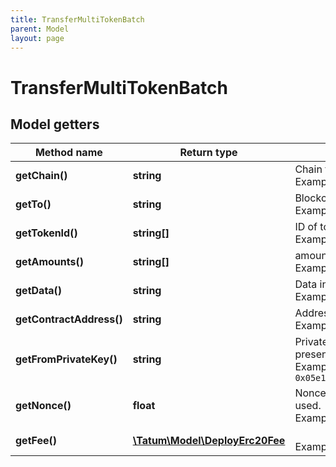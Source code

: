 ```yaml
---
title: TransferMultiTokenBatch
parent: Model
layout: page
---
```


# TransferMultiTokenBatch

## Model getters

Method name | Return type | Description | Notes
------------ | ------------- | ------------- | -------------
**getChain()** | **string** | Chain to work with. <br>Example: `ETH` |
**getTo()** | **string** | Blockchain address to send Multi Token token to <br>Example: `0x687422eEA2cB73B5d3e242bA5456b782919AFc85` |
**getTokenId()** | **string[]** | ID of token. <br>Example: `[&quot;100000&quot;]` |
**getAmounts()** | **string[]** | amounts of token. <br>Example: `[&quot;100000&quot;]` |
**getData()** | **string** | Data in bytes <br>Example: `0x1234` | [optional]
**getContractAddress()** | **string** | Address of Multi Token token <br>Example: `0x687422eEA2cB73B5d3e242bA5456b782919AFc85` |
**getFromPrivateKey()** | **string** | Private key of sender address. Private key, or signature Id must be present. <br>Example: `0x05e150c73f1920ec14caa1e0b6aa09940899678051a78542840c2668ce5080c2` |
**getNonce()** | **float** | Nonce to be set to transaction. If not present, last known nonce will be used. <br>Example: `1` | [optional]
**getFee()** | [**\Tatum\Model\DeployErc20Fee**](../DeployErc20Fee) |  <br>Example: `null` | [optional]

